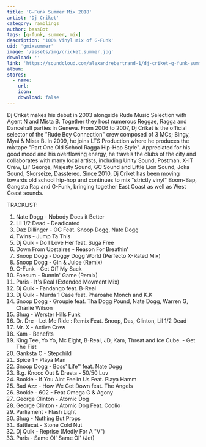 ```yaml
---
title: 'G-Funk Summer Mix 2018'
artist: 'Dj Criket'
category: ramblings
author: bassBot
tags: [g-funk, summer, mix]
description: '100% Vinyl mix of G-Funk'
uid: 'gmixsummer'
image: '/assets/img/cricket.summer.jpg'
download: ''
link: 'https://soundcloud.com/alexandrebertrand-1/dj-criket-g-funk-summer-mix-2018-100-vinyl'
album: 
stores:
  - name:
    url: 
    icon: 
    download: false
---
```

Dj Criket makes his debut in 2003 alongside Rude Music Selection with Agent N and Mista B. Together they host numerous Reggae, Ragga and Dancehall parties in Geneva. From 2006 to 2007, Dj Criket is the official selector of the "Rude Boy Connection" crew composed of 3 MCs; Bingy, Myai & Mista B. In 2009, he joins LTS Production where he produces the mixtape "Part One Old School Ragga Hip-Hop Style". Appreciated for his good mood and his overflowing energy, he travels the clubs of the city and collaborates with many local artists, including Unity Sound, Postman, X-IT Crew, Lil' George, Majesty Sound, GC Sound and Little Lion Sound, Joka Sound, Skorseize, Dasstereo. Since 2010, Dj Criket has been moving towards old school hip-hop and continues to mix "strictly vinyl" Boom-Bap, Gangsta Rap and G-Funk, bringing together East Coast as well as West Coast sounds.

TRACKLIST:

1. Nate Dogg - Nobody Does it Better
2. Lil 1/2 Dead - Deadicated
3. Daz Dillinger - OG Feat. Snoop Dogg, Nate Dogg
4. Twins - Jump Ta This
5. Dj Quik - Do I Love Her feat. Suga Free
6. Down From Upstaires - Reason For Breathin'
7. Snoop Dogg - Doggy Dogg World (Perfecto X-Rated Mix)
8. Snoop Dogg - Gin & Juice (Remix)
9. C-Funk - Get Off My Sack
10. Foesum - Runnin' Game (Remix)
11. Paris - It's Real (Extended Movment Mix)
12. Dj Quik - Fandango feat. B-Real
13. Dj Quik - Murda 1 Case feat. Pharoahe Monch and K.K
14. Snoop Dogg - Groupie feat. Tha Dogg Pound, Nate Dogg, Warren G, Charlie Wilson
15. Shug - Werster Hills Funk
16. Dr. Dre - Let Me Ride : Remix Feat. Snoop, Das, Clinton, Lil 1/2 Dead
17. Mr. X - Active Crew
18. Kam - Benefits
19. King Tee, Yo Yo, Mc Eight, B-Real, JD, Kam, Threat and Ice Cube. - Get The Fist
20. Ganksta C - Stepchild
21. Spice 1 - Playa Man
22. Snoop Dogg - Boss' Life'' feat. Nate Dogg
23. B.g. Knocc Out & Dresta - 50/50 Luv
24. Bookie - If You Aint Feelin Us Feat. Playa Hamm
25. Bad Azz - How We Get Down feat. The Angels
26. Bookie - 602 - Feat Omega G & Agony
27. George Clinton - Atomic Dog
28. George Clinton - Atomic Dog Feat. Coolio
29. Parliament - Flash Light
30. Shug - Nuthing But Props
31. Battlecat - Stone Cold Nut
32. Dj Quik - Reprise (Medly For A "V")
33. Paris - Same Ol' Same Ol' (Jet)
